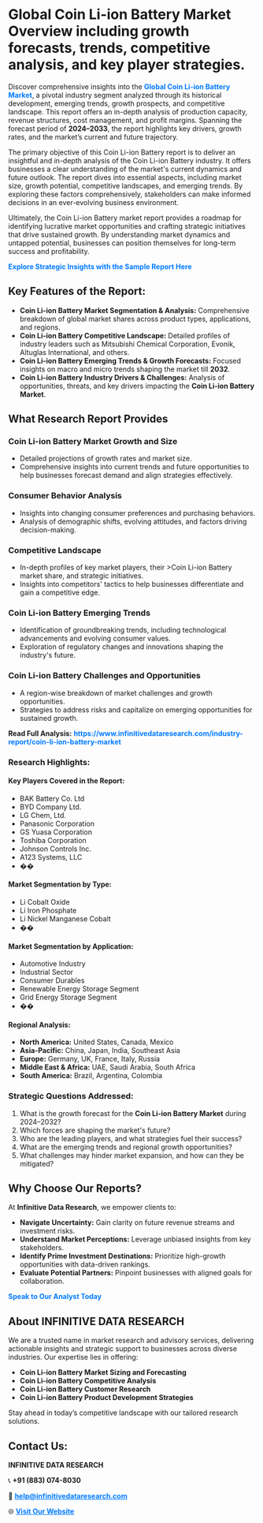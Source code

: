 <h1>Global Coin Li-ion Battery Market Overview including growth forecasts, trends, competitive analysis, and key player strategies.</h1>
<p>
Discover comprehensive insights into the 
<a href="https://www.infinitivedataresearch.com/industry-report/coin-li-ion-battery-market" rel="dofollow" style="color: #007BFF; text-decoration: none;"><strong>Global Coin Li-ion Battery Market</strong></a>, a pivotal industry segment analyzed through its historical development, emerging trends, growth prospects, and competitive landscape. This report offers an in-depth analysis of production capacity, revenue structures, cost management, and profit margins. Spanning the forecast period of <strong>2024–2033</strong>, the report highlights key drivers, growth rates, and the market’s current and future trajectory.
</p>
<p>
The primary objective of this Coin Li-ion Battery report is to deliver an insightful and in-depth analysis of the Coin Li-ion Battery industry. It offers businesses a clear understanding of the market's current dynamics and future outlook. The report dives into essential aspects, including market size, growth potential, competitive landscapes, and emerging trends. By exploring these factors comprehensively, stakeholders can make informed decisions in an ever-evolving business environment.
</p>
<p>
Ultimately, the Coin Li-ion Battery market report provides a roadmap for identifying lucrative market opportunities and crafting strategic initiatives that drive sustained growth. By understanding market dynamics and untapped potential, businesses can position themselves for long-term success and profitability.
</p>
<p>
<a href="https://www.infinitivedataresearch.com/request-sample/reportId=109720" style="color: #007BFF; text-decoration: none;"><strong>Explore Strategic Insights with the Sample Report Here</strong></a>
</p>

<h2>Key Features of the Report:</h2>
<ul>
<li><strong>Coin Li-ion Battery Market Segmentation & Analysis:</strong> Comprehensive breakdown of global market shares across product types, applications, and regions.</li>
<li><strong>Coin Li-ion Battery Competitive Landscape:</strong> Detailed profiles of industry leaders such as Mitsubishi Chemical Corporation, Evonik, Altuglas International, and others.</li>
<li><strong>Coin Li-ion Battery Emerging Trends & Growth Forecasts:</strong> Focused insights on macro and micro trends shaping the market till <strong>2032</strong>.</li>
<li><strong>Coin Li-ion Battery Industry Drivers & Challenges:</strong> Analysis of opportunities, threats, and key drivers impacting the <strong>Coin Li-ion Battery Market</strong>.</li>
</ul>

<h2>What Research Report Provides</h2>
<h3>Coin Li-ion Battery Market Growth and Size</h3>
<ul>
<li>Detailed projections of growth rates and market size.</li>
<li>Comprehensive insights into current trends and future opportunities to help businesses forecast demand and align strategies effectively.</li>
</ul>

<h3>Consumer Behavior Analysis</h3>
<ul>
<li>Insights into changing consumer preferences and purchasing behaviors.</li>
<li>Analysis of demographic shifts, evolving attitudes, and factors driving decision-making.</li>
</ul>

<h3>Competitive Landscape</h3>
<ul>
<li>In-depth profiles of key market players, their >Coin Li-ion Battery market share, and strategic initiatives.</li>
<li>Insights into competitors' tactics to help businesses differentiate and gain a competitive edge.</li>
</ul>

<h3>Coin Li-ion Battery Emerging Trends</h3>
<ul>
<li>Identification of groundbreaking trends, including technological advancements and evolving consumer values.</li>
<li>Exploration of regulatory changes and innovations shaping the industry's future.</li>
</ul>

<h3>Coin Li-ion Battery Challenges and Opportunities</h3>
<ul>
<li>A region-wise breakdown of market challenges and growth opportunities.</li>
<li>Strategies to address risks and capitalize on emerging opportunities for sustained growth.</li>
</ul>
<p><strong>Read Full Analysis:</strong> <a href="https://www.infinitivedataresearch.com/industry-report/coin-li-ion-battery-market" rel="dofollow" style="color: #007BFF; text-decoration: none;"><strong>https://www.infinitivedataresearch.com/industry-report/coin-li-ion-battery-market</strong></a></p>
<h3>Research Highlights:</h3>
<h4>Key Players Covered in the Report:</h4>
<ul><li>BAK Battery Co. Ltd</li><li>BYD Company Ltd.</li><li>LG Chem, Ltd.</li><li>Panasonic Corporation</li><li>GS Yuasa Corporation</li><li>Toshiba Corporation</li><li>Johnson Controls Inc.</li><li>A123 Systems, LLC</li><li>��</li></ul>
<h4>Market Segmentation by Type:</h4>
<ul><li>Li Cobalt Oxide</li><li>Li Iron Phosphate</li><li>Li Nickel Manganese Cobalt</li><li>��</li></ul>
<h4>Market Segmentation by Application:</h4>
<ul><li>Automotive Industry</li><li>Industrial Sector</li><li>Consumer Durables</li><li>Renewable Energy Storage Segment</li><li>Grid Energy Storage Segment</li><li>��</li></ul>

<h4>Regional Analysis:</h4>
<ul>
<li><strong>North America:</strong> United States, Canada, Mexico</li>
<li><strong>Asia-Pacific:</strong> China, Japan, India, Southeast Asia</li>
<li><strong>Europe:</strong> Germany, UK, France, Italy, Russia</li>
<li><strong>Middle East & Africa:</strong> UAE, Saudi Arabia, South Africa</li>
<li><strong>South America:</strong> Brazil, Argentina, Colombia</li>
</ul>

<h3>Strategic Questions Addressed:</h3>
<ol>
<li>What is the growth forecast for the <strong>Coin Li-ion Battery Market</strong> during 2024–2032?</li>
<li>Which forces are shaping the market's future?</li>
<li>Who are the leading players, and what strategies fuel their success?</li>
<li>What are the emerging trends and regional growth opportunities?</li>
<li>What challenges may hinder market expansion, and how can they be mitigated?</li>
</ol>

<h2>Why Choose Our Reports?</h2>
<p>At <strong>Infinitive Data Research</strong>, we empower clients to:</p>
<ul>
<li><strong>Navigate Uncertainty:</strong> Gain clarity on future revenue streams and investment risks.</li>
<li><strong>Understand Market Perceptions:</strong> Leverage unbiased insights from key stakeholders.</li>
<li><strong>Identify Prime Investment Destinations:</strong> Prioritize high-growth opportunities with data-driven rankings.</li>
<li><strong>Evaluate Potential Partners:</strong> Pinpoint businesses with aligned goals for collaboration.</li>
</ul>
<p><a href="https://www.infinitivedataresearch.com/industry-report/coin-li-ion-battery-market" rel="dofollow" style="color: #007BFF; text-decoration: none;"><strong>Speak to Our Analyst Today</strong></a></p>

<h2>About INFINITIVE DATA RESEARCH</h2>
<p>We are a trusted name in market research and advisory services, delivering actionable insights and strategic support to businesses across diverse industries. Our expertise lies in offering:</p>
<ul>
<li><strong>Coin Li-ion Battery Market Sizing and Forecasting</strong></li>
<li><strong>Coin Li-ion Battery Competitive Analysis</strong></li>
<li><strong>Coin Li-ion Battery Customer Research</strong></li>
<li><strong>Coin Li-ion Battery Product Development Strategies</strong></li>
</ul>
<p>Stay ahead in today’s competitive landscape with our tailored research solutions.</p>

<h2>Contact Us:</h2>
<p><strong>INFINITIVE DATA RESEARCH</strong></p>
<p>📞 <strong>+91 (883) 074-8030</strong></p>
<p>📧 <strong><a href="mailto:help@infinitivedataresearch.com" style="color: #007BFF;">help@infinitivedataresearch.com</a></strong></p>
<p>🌐 <strong><a href="https://www.infinitivedataresearch.com" rel="dofollow" style="color: #007BFF;">Visit Our Website</a></strong></p>